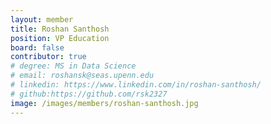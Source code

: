 ```yaml
---
layout: member
title: Roshan Santhosh
position: VP Education
board: false
contributor: true
# degree: MS in Data Science
# email: roshansk@seas.upenn.edu
# linkedin: https://www.linkedin.com/in/roshan-santhosh/
# github:https://github.com/rsk2327
image: /images/members/roshan-santhosh.jpg
---
```

